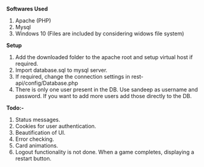 **Softwares Used**
1. Apache (PHP)
2. Mysql
3. Windows 10 (Files are included by considering widows file system)

**Setup**
1. Add the downloaded folder to the apache root and setup virtual host if required.
2. Import database.sql to mysql server.
3. If required, change the connection settings in rest-api/config/Database.php 
3. There is only one user present in the DB. Use sandeep as username and password. If you want to add more users add those directly to the DB.

**Todo:-**
1. Status messages.
2. Cookies for user authentication.
3. Beautification of UI.
4. Error checking.
5. Card animations.
6. Logout functionality is not done. When a game completes, displaying a restart button.